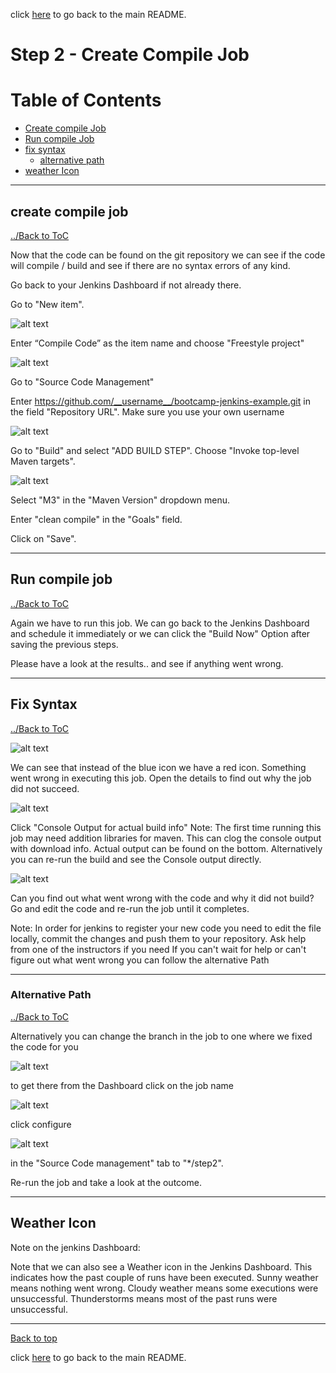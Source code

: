 click [here](../README.md#table-of-contents) to go back to the main README. 

# Step 2 - Create Compile Job

# Table of Contents
- [Create compile Job](#create-checkout-job)
- [Run compile Job](#run-checkout-job)
- [fix syntax](#fix-syntax)
  - [alternative path](#alternative-path)
- [weather Icon](#weather-icon)

***

## create compile job

[../Back to ToC](#table-of-contents)

Now that the code can be found on the git repository we can see if the code will compile / build and see if there are no syntax errors of any kind.

Go back to your Jenkins Dashboard if not already there.

Go to "New item". 

![alt text](/docs/images/Step2/Step2-1.png "Logo Title Text 1")

Enter “Compile Code” as the item name and choose "Freestyle project"

![alt text](/docs/images/Step2/Step2-2.png "Logo Title Text 1")

Go to "Source Code Management"

Enter https://github.com/__username__/bootcamp-jenkins-example.git in the field "Repository URL".
Make sure you use your own username


![alt text](/docs/images/Step2/Step2-3.png "Logo Title Text 1")

Go to "Build" and select "ADD BUILD STEP". Choose "Invoke top-level Maven targets". 

![alt text](/docs/images/Step2/Step2-4.png "Logo Title Text 1")

Select "M3" in the "Maven Version" dropdown menu.

Enter "clean compile" in the "Goals" field.

Click on "Save".

***

## Run compile job

[../Back to ToC](#table-of-contents)

Again we have to run this job. We can go back to the Jenkins Dashboard and schedule it immediately 
or we can click the "Build Now" Option after saving the previous steps.

Please have a look at the results.. and see if anything went wrong.

***

## Fix Syntax

[../Back to ToC](#table-of-contents)

![alt text](/docs/images/Step2/Step2-5.png "Logo Title Text 1")

We can see that instead of the blue icon we have a red icon. 
Something went wrong in executing this job. 
Open the details to find out why the job did not succeed. 

![alt text](/docs/images/Step2/Step2-6.png "Logo Title Text 1")

Click "Console Output for actual build info"
Note: The first time running this job may need addition libraries for maven. This can clog the console output with download info. 
Actual output can be found on the bottom. Alternatively you can re-run the build and see the Console output directly.

![alt text](/docs/images/Step2/Step2-7.png "Logo Title Text 1")

Can you find out what went wrong with the code and why it did not build? 
Go and edit the code and re-run the job until it completes.

Note: 
In order for jenkins to register your new code you need to edit the file locally, commit the changes and push them to your repository. 
Ask help from one of the instructors if you need
If you can't wait for help or can't figure out what went wrong you can follow the alternative Path

***

### Alternative Path

[../Back to ToC](#table-of-contents#table-of-contents)


Alternatively you can change the branch in the job to one where we fixed the code for you

![alt text](/docs/images/Step2/Step2-alt-1.png "Logo Title Text 1")

to get there from the Dashboard click on the job name

![alt text](/docs/images/Step2/Step2-alt-2.png "Logo Title Text 1")

click configure

![alt text](/docs/images/Step2/Step2-alt-3.png "Logo Title Text 1")

in the "Source Code management" tab to "*/step2".

Re-run the job and take a look at the outcome.

***

## Weather Icon

Note on the jenkins Dashboard: 

Note that we can also see a Weather icon in the Jenkins Dashboard. This indicates how the past couple of runs have been executed. 
Sunny weather means nothing went wrong. 
Cloudy weather means some executions were unsuccessful. 
Thunderstorms means most of the past runs were unsuccessful.

***
[Back to top](#table-of-contents)

click [here](../README.md#table-of-contents) to go back to the main README. 

